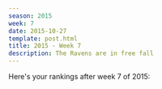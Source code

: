 ```yaml
---
season: 2015
week: 7
date: 2015-10-27
template: post.html
title: 2015 - Week 7
description: The Ravens are in free fall
---
```


Here's your rankings after week 7 of 2015:

